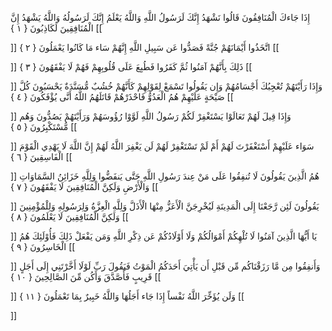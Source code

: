 إِذَا جَاءكَ الْمُنَافِقُونَ قَالُوا نَشْهَدُ إِنَّكَ لَرَسُولُ اللَّهِ وَاللَّهُ يَعْلَمُ إِنَّكَ لَرَسُولُهُ وَاللَّهُ يَشْهَدُ إِنَّ الْمُنَافِقِينَ لَكَاذِبُونَ { ۱ }
[[


]] 
اتَّخَذُوا أَيْمَانَهُمْ جُنَّةً فَصَدُّوا عَن سَبِيلِ اللَّهِ إِنَّهُمْ سَاء مَا كَانُوا يَعْمَلُونَ { ۲ }
[[


]] 
ذَلِكَ بِأَنَّهُمْ آمَنُوا ثُمَّ كَفَرُوا فَطُبِعَ عَلَى قُلُوبِهِمْ فَهُمْ لَا يَفْقَهُونَ { ۳ }
[[


]] 
وَإِذَا رَأَيْتَهُمْ تُعْجِبُكَ أَجْسَامُهُمْ وَإِن يَقُولُوا تَسْمَعْ لِقَوْلِهِمْ كَأَنَّهُمْ خُشُبٌ مُّسَنَّدَةٌ يَحْسَبُونَ كُلَّ صَيْحَةٍ عَلَيْهِمْ هُمُ الْعَدُوُّ فَاحْذَرْهُمْ قَاتَلَهُمُ اللَّهُ أَنَّى يُؤْفَكُونَ { ٤ }
[[


]] 
وَإِذَا قِيلَ لَهُمْ تَعَالَوْا يَسْتَغْفِرْ لَكُمْ رَسُولُ اللَّهِ لَوَّوْا رُؤُوسَهُمْ وَرَأَيْتَهُمْ يَصُدُّونَ وَهُم مُّسْتَكْبِرُونَ { ٥ }
[[


]] 
سَوَاء عَلَيْهِمْ أَسْتَغْفَرْتَ لَهُمْ أَمْ لَمْ تَسْتَغْفِرْ لَهُمْ لَن يَغْفِرَ اللَّهُ لَهُمْ إِنَّ اللَّهَ لَا يَهْدِي الْقَوْمَ الْفَاسِقِينَ { ٦ }
[[


]] 
هُمُ الَّذِينَ يَقُولُونَ لَا تُنفِقُوا عَلَى مَنْ عِندَ رَسُولِ اللَّهِ حَتَّى يَنفَضُّوا وَلِلَّهِ خَزَائِنُ السَّمَاوَاتِ وَالْأَرْضِ وَلَكِنَّ الْمُنَافِقِينَ لَا يَفْقَهُونَ { ٧ }
[[


]] 
يَقُولُونَ لَئِن رَّجَعْنَا إِلَى الْمَدِينَةِ لَيُخْرِجَنَّ الْأَعَزُّ مِنْهَا الْأَذَلَّ وَلِلَّهِ الْعِزَّةُ وَلِرَسُولِهِ وَلِلْمُؤْمِنِينَ وَلَكِنَّ الْمُنَافِقِينَ لَا يَعْلَمُونَ { ۸ }
[[


]] 
يَا أَيُّهَا الَّذِينَ آمَنُوا لَا تُلْهِكُمْ أَمْوَالُكُمْ وَلَا أَوْلَادُكُمْ عَن ذِكْرِ اللَّهِ وَمَن يَفْعَلْ ذَلِكَ فَأُوْلَئِكَ هُمُ الْخَاسِرُونَ { ۹ }
[[


]] 
وَأَنفِقُوا مِن مَّا رَزَقْنَاكُم مِّن قَبْلِ أَن يَأْتِيَ أَحَدَكُمُ الْمَوْتُ فَيَقُولَ رَبِّ لَوْلَا أَخَّرْتَنِي إِلَى أَجَلٍ قَرِيبٍ فَأَصَّدَّقَ وَأَكُن مِّنَ الصَّالِحِينَ { ۱۰ }
[[


]] 
وَلَن يُؤَخِّرَ اللَّهُ نَفْساً إِذَا جَاء أَجَلُهَا وَاللَّهُ خَبِيرٌ بِمَا تَعْمَلُونَ { ۱۱ }
[[


]]